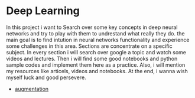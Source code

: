 # Deep Learning

In this project i want to Search over some key concepts in deep neural networks and try to play with them to undrestand what really they do. the main goal is to find intution in neural networks functionality and experience some challenges in this area. Sections are concentrate on a specific subject. In every section i will search over google a topic and watch some videos and lectures. Then i will find some good notebooks and python sample codes and implement them here as a practice. Also, i will mention my resources like articels, videos and notebooks. At the end, i wanna wish myself luck and good persevere.

* [augmentation](https://github.com/Aliiiqbp/Deep/tree/main/augmentation)
